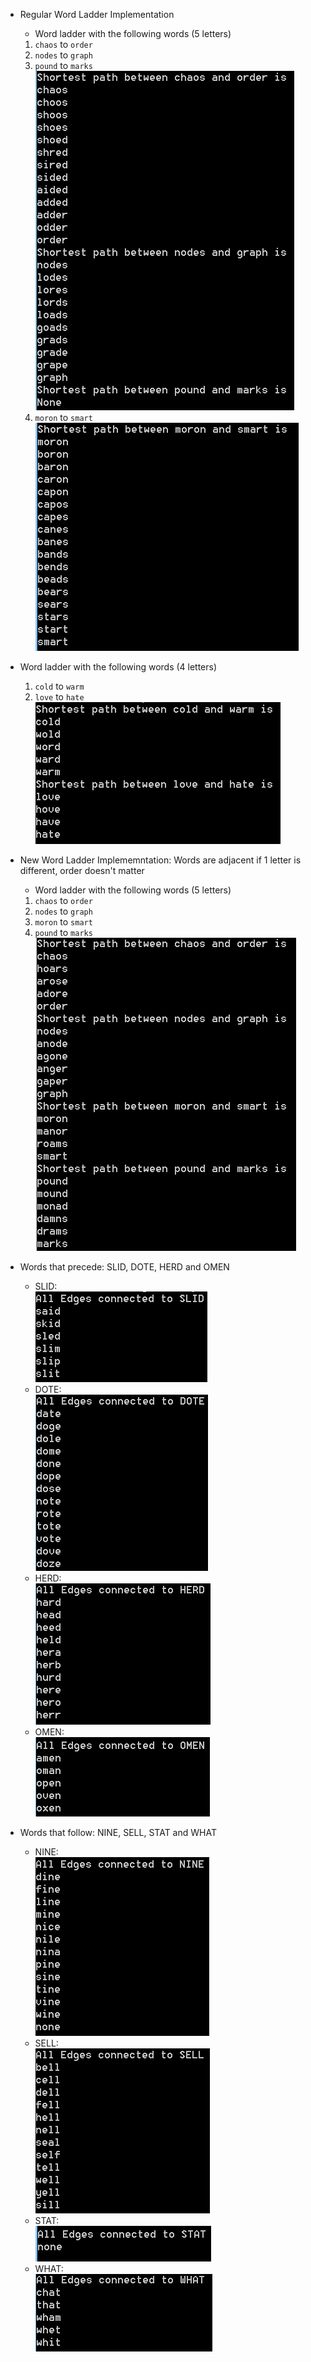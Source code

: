 - Regular Word Ladder Implementation    
    - Word ladder with the following words (5 letters)
    1.   `chaos` to `order`
    2.   `nodes` to `graph`
    3.   `pound` to `marks`</br>
![tayloa](images/shortest_paths_1.PNG)
    4.   `moron` to `smart` </br>
![tayloa](images/shortest_paths_2.PNG) </br>

- Word ladder with the following words (4 letters)
    1.   `cold` to `warm`
    2.   `love` to `hate`</br>
![tayloa](images/shortest_paths_3.PNG)

- New Word Ladder Implememntation: Words are adjacent if 1 letter is different, order doesn't matter
    - Word ladder with the following words (5 letters)
    1.   `chaos` to `order`
    2.   `nodes` to `graph`
    3.   `moron` to `smart`
    4.   `pound` to `marks` </br>
![tayloa](images/shortest_paths_4.PNG) </br>
- Words that precede: SLID, DOTE, HERD and OMEN 
    - SLID: </br>
![tayloa](images/slid.PNG)
    - DOTE: </br>
![tayloa](images/dote.PNG)
    - HERD: </br>
![tayloa](images/herd.PNG)
    - OMEN: </br>
![tayloa](images/omen.PNG)
- Words that follow: NINE, SELL, STAT and WHAT
    - NINE: </br>
![tayloa](images/nine.PNG)
    - SELL: </br>
![tayloa](images/sell.PNG)
    - STAT: </br>
![tayloa](images/stat.PNG)
    - WHAT: </br>
![tayloa](images/what.PNG)


